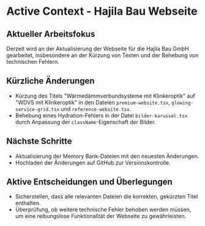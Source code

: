 # Active Context - Hajila Bau Webseite

## Aktueller Arbeitsfokus
Derzeit wird an der Aktualisierung der Webseite für die Hajila Bau GmbH gearbeitet, insbesondere an der Kürzung von Texten und der Behebung von technischen Fehlern.

## Kürzliche Änderungen
- Kürzung des Titels "Wärmedämmverbundsysteme mit Klinkeroptik" auf "WDVS mit Klinkeroptik" in den Dateien `premium-website.tsx`, `glowing-service-grid.tsx` und `reference-website.tsx`.
- Behebung eines Hydration-Fehlers in der Datei `bilder-karussel.tsx` durch Anpassung der `className`-Eigenschaft der Bilder.

## Nächste Schritte
- Aktualisierung der Memory Bank-Dateien mit den neuesten Änderungen.
- Hochladen der Änderungen auf GitHub zur Versionskontrolle.

## Aktive Entscheidungen und Überlegungen
- Sicherstellen, dass alle relevanten Dateien die korrekten, gekürzten Titel enthalten.
- Überprüfung, ob weitere technische Fehler behoben werden müssen, um eine reibungslose Funktionalität der Webseite zu gewährleisten.
